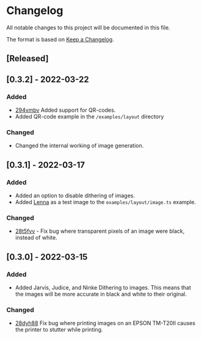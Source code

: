 # Changelog
All notable changes to this project will be documented in this file.

The format is based on [Keep a Changelog](https://keepachangelog.com/en/1.0.0/).

## [Released]

## [0.3.2] - 2022-03-22

### Added
- [294vmbv](https://app.clickup.com/t/294vmbv) Added support for QR-codes.
- Added QR-code example in the `/examples/layout` directory

### Changed
- Changed the internal working of image generation.

## [0.3.1] - 2022-03-17

### Added
- Added an option to disable dithering of images.
- Added [Lenna](https://en.wikipedia.org/wiki/Lenna) as a test image to the `examples/layout/image.ts` example.

### Changed
- [28t5fvv](https://app.clickup.com/t/28t5fvv) - Fix bug where transparent pixels of an image were black, instead of white.

## [0.3.0] - 2022-03-15

### Added
- Added Jarvis, Judice, and Ninke Dithering to images. This means that the images will be more accurate in black and white to their original.

### Changed
- [28dyh88](https://app.clickup.com/t/28dyh88) Fix bug where printing images on an EPSON TM-T20II causes the printer to stutter while printing.